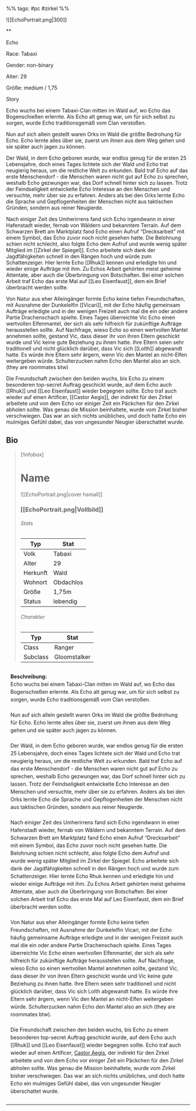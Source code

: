 %% tags: #pc #zirkel %%

![[EchoPortrait.png|300]]

**

Echo

  

Race: Tabaxi

Gender: non-binary

Alter: 29

Größe: medium / 1,75

  

Story

Echo wuchs bei einem Tabaxi-Clan mitten im Wald auf, wo Echo das Bogenschießen erlernte. Als Echo alt genug war, um für sich selbst zu sorgen, wurde Echo traditionsgemäß vom Clan verstoßen. 

Nun auf sich allein gestellt waren Orks im Wald die größte Bedrohung für Echo. Echo lernte alles über sie, zuerst um ihnen aus dem Weg gehen und sie später auch jagen zu können.

Der Wald, in dem Echo geboren wurde, war endlos genug für die ersten 25 Lebensjahre, doch eines Tages lichtete sich der Wald und Echo trat neugierig heraus, um die restliche Welt zu erkunden. Bald traf Echo auf das erste Menschendorf - die Menschen waren nicht gut auf Echo zu sprechen, weshalb Echo gezwungen war, das Dorf schnell hinter sich zu lassen. Trotz der Feindseligkeit entwickelte Echo Interesse an den Menschen und versuchte, mehr über sie zu erfahren. Anders als bei den Orks lernte Echo die Sprache und Gepflogenheiten der Menschen nicht aus taktischen Gründen, sondern aus reiner Neugierde.

Nach einiger Zeit des Umherirrens fand sich Echo irgendwann in einer Hafenstadt wieder, fernab von Wäldern und bekanntem Terrain. Auf dem Schwarzen Brett am Marktplatz fand Echo einen Aufruf “Drecksarbeit” mit einem Symbol, das Echo zuvor noch nicht gesehen hatte. Die Belohnung schien nicht schlecht, also folgte Echo dem Aufruf und wurde wenig später Mitglied im [[Zirkel der Spiegel]]. Echo arbeitete sich dank der Jagdfähigkeiten schnell in den Rängen hoch und würde zum Schattenzeiger. Hier lernte Echo [[Rhuk]] kennen und erledigte hin und wieder einige Aufträge mit ihm. Zu Echos Arbeit gehörten meist geheime Attentate, aber auch die Überbringung von Botschaften. Bei einer solchen Arbeit traf Echo das erste Mal auf [[Leo Eisenfaust]], dem ein Brief überbracht werden sollte. 

Von Natur aus eher Alleingänger formte Echo keine tiefen Freundschaften, mit Ausnahme der Dunkelelfin [[Vicari]], mit der Echo häufig gemeinsam Aufträge erledigte und in der wenigen Freizeit auch mal die ein oder andere Partie Drachenschach spielte. Eines Tages überreichte Vic Echo einen wertvollen Elfenmantel, der sich als sehr hilfreich für zukünftige Aufträge herausstellen sollte. Auf Nachfrage, wieso Echo so einen wertvollen Mantel annehmen sollte, gestand Vic, dass dieser ihr von ihren Eltern geschickt wurde und Vic keine gute Beziehung zu ihnen hatte. Ihre Eltern seien sehr traditionell und nicht glücklich darüber, dass Vic sich [[Lolth]] abgewandt hatte. Es würde ihre Eltern sehr ärgern, wenn Vic den Mantel an nicht-Elfen weitergeben würde. Schulterzucken nahm Echo den Mantel also an sich. (they are roommates btw)

  

Die Freundschaft zwischen den beiden wuchs, bis Echo zu einem besonderen top-secret Auftrag geschickt wurde, auf dem Echo auch [[Rhuk]] und [[Leo Eisenfaust]] wieder begegnen sollte. Echo traf auch wieder auf einen Artificer, [[Castor Aegis]], der indirekt für den Zirkel arbeitete und von dem Echo vor einiger Zeit ein Päckchen für den Zirkel abholen sollte. Was genau die Mission beinhaltete, wurde vom Zirkel bisher verschwiegen. Das war an sich nichts unübliches, und doch hatte Echo ein mulmiges Gefühl dabei, das von ungesunder Neugier überschattet wurde.

  
  ## Bio

> [!infobox]
> # Name
> ![[EchoPortrait.png|cover hsmall]]
> ### [[EchoPortrait.png|Vollbild]]
> ###### Stats
> | Typ |  Stat |
> | ---- | ---- |
> | Volk | Tabaxi |
> | Alter | 29 |
> | Herkunft | Wald |
> | Wohnort | Obdachlos |
> | Größe | 1,75m |
> | Status | lebendig |
> 
> ###### Charakter
> | Typ |  Stat |
> | ---- | ---- |
> | Class | Ranger |
> | Subclass | Gloomstalker |
> 
<div style="min-height: 630px; padding: 12px; border-radius: 10px; background-color: var(--background-secondary); line-height: 1.5;">
  <b>Beschreibung:</b><br>
Echo wuchs bei einem Tabaxi-Clan mitten im Wald auf, wo Echo das Bogenschießen erlernte. Als Echo alt genug war, um für sich selbst zu sorgen, wurde Echo traditionsgemäß vom Clan verstoßen. <br><br>
Nun auf sich allein gestellt waren Orks im Wald die größte Bedrohung für Echo. Echo lernte alles über sie, zuerst um ihnen aus dem Weg gehen und sie später auch jagen zu können.<br><br>
Der Wald, in dem Echo geboren wurde, war endlos genug für die ersten 25 Lebensjahre, doch eines Tages lichtete sich der Wald und Echo trat neugierig heraus, um die restliche Welt zu erkunden. Bald traf Echo auf das erste Menschendorf - die Menschen waren nicht gut auf Echo zu sprechen, weshalb Echo gezwungen war, das Dorf schnell hinter sich zu lassen. Trotz der Feindseligkeit entwickelte Echo Interesse an den Menschen und versuchte, mehr über sie zu erfahren. Anders als bei den Orks lernte Echo die Sprache und Gepflogenheiten der Menschen nicht aus taktischen Gründen, sondern aus reiner Neugierde.<br><br>
Nach einiger Zeit des Umherirrens fand sich Echo irgendwann in einer Hafenstadt wieder, fernab von Wäldern und bekanntem Terrain. Auf dem Schwarzen Brett am Marktplatz fand Echo einen Aufruf “Drecksarbeit” mit einem Symbol, das Echo zuvor noch nicht gesehen hatte. Die Belohnung schien nicht schlecht, also folgte Echo dem Aufruf und wurde wenig später Mitglied im Zirkel der Spiegel. Echo arbeitete sich dank der Jagdfähigkeiten schnell in den Rängen hoch und wurde zum Schattenzeiger. Hier lernte Echo Rhuk kennen und erledigte hin und wieder einige Aufträge mit ihm. Zu Echos Arbeit gehörten meist geheime Attentate, aber auch die Überbringung von Botschaften. Bei einer solchen Arbeit traf Echo das erste Mal auf Leo Eisenfaust, dem ein Brief überbracht werden sollte. <br><br>
Von Natur aus eher Alleingänger formte Echo keine tiefen Freundschaften, mit Ausnahme der Dunkelelfin Vicari, mit der Echo häufig gemeinsame Aufträge erledigte und in der wenigen Freizeit auch mal die ein oder andere Partie Drachenschach spielte. Eines Tages überreichte Vic Echo einen wertvollen Elfenmantel, der sich als sehr hilfreich für zukünftige Aufträge herausstellen sollte. Auf Nachfrage, wieso Echo so einen wertvollen Mantel annehmen sollte, gestand Vic, dass dieser ihr von ihren Eltern geschickt wurde und Vic keine gute Beziehung zu ihnen hatte. Ihre Eltern seien sehr traditionell und nicht glücklich darüber, dass Vic sich Lolth abgewandt hatte. Es würde ihre Eltern sehr ärgern, wenn Vic den Mantel an nicht-Elfen weitergeben würde. Schulterzucken nahm Echo den Mantel also an sich (they are roommates btw).<br><br>
Die Freundschaft zwischen den beiden wuchs, bis Echo zu einem besonderen top-secret Auftrag geschickt wurde, auf dem Echo auch [[Rhuk]] und [[Leo Eisenfaust]] wieder begegnen sollte. Echo traf auch wieder auf einen Artificer, <a href="Castor Aegis.md">Castor Aegis</a>, der indirekt für den Zirkel arbeitete und von dem Echo vor einiger Zeit ein Päckchen für den Zirkel abholen sollte. Was genau die Mission beinhaltete, wurde vom Zirkel bisher verschwiegen. Das war an sich nichts unübliches, und doch hatte Echo ein mulmiges Gefühl dabei, das von ungesunder Neugier überschattet wurde.
</div>


---
  

